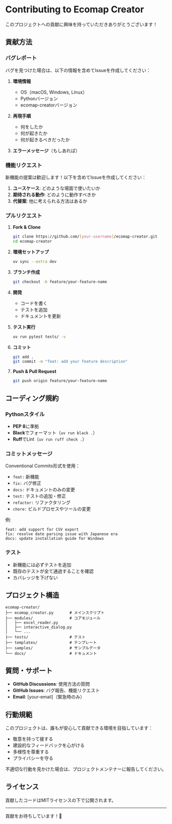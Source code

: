 # Contributing to Ecomap Creator

このプロジェクトへの貢献に興味を持っていただきありがとうございます！

## 貢献方法

### バグレポート

バグを見つけた場合は、以下の情報を含めてIssueを作成してください：

1. **環境情報**
   - OS（macOS, Windows, Linux）
   - Pythonバージョン
   - ecomap-creatorバージョン

2. **再現手順**
   - 何をしたか
   - 何が起きたか
   - 何が起きるべきだったか

3. **エラーメッセージ**（もしあれば）

### 機能リクエスト

新機能の提案は歓迎します！以下を含めてIssueを作成してください：

1. **ユースケース**: どのような場面で使いたいか
2. **期待される動作**: どのように動作すべきか
3. **代替案**: 他に考えられる方法はあるか

### プルリクエスト

1. **Fork & Clone**
   ```bash
   git clone https://github.com/[your-username]/ecomap-creator.git
   cd ecomap-creator
   ```

2. **環境セットアップ**
   ```bash
   uv sync --extra dev
   ```

3. **ブランチ作成**
   ```bash
   git checkout -b feature/your-feature-name
   ```

4. **開発**
   - コードを書く
   - テストを追加
   - ドキュメントを更新

5. **テスト実行**
   ```bash
   uv run pytest tests/ -v
   ```

6. **コミット**
   ```bash
   git add .
   git commit -m "feat: add your feature description"
   ```

7. **Push & Pull Request**
   ```bash
   git push origin feature/your-feature-name
   ```

## コーディング規約

### Pythonスタイル

- **PEP 8**に準拠
- **Black**でフォーマット（`uv run black .`）
- **Ruff**でLint（`uv run ruff check .`）

### コミットメッセージ

Conventional Commits形式を使用：

- `feat:` 新機能
- `fix:` バグ修正
- `docs:` ドキュメントのみの変更
- `test:` テストの追加・修正
- `refactor:` リファクタリング
- `chore:` ビルドプロセスやツールの変更

例:
```
feat: add support for CSV export
fix: resolve date parsing issue with Japanese era
docs: update installation guide for Windows
```

### テスト

- 新機能には必ずテストを追加
- 既存のテストが全て通過することを確認
- カバレッジを下げない

## プロジェクト構造

```
ecomap-creator/
├── ecomap_creator.py       # メインスクリプト
├── modules/                # コアモジュール
│   ├── excel_reader.py
│   ├── interactive_dialog.py
│   └── ...
├── tests/                  # テスト
├── templates/              # テンプレート
├── samples/                # サンプルデータ
└── docs/                   # ドキュメント
```

## 質問・サポート

- **GitHub Discussions**: 使用方法の質問
- **GitHub Issues**: バグ報告、機能リクエスト
- **Email**: [your-email]（緊急時のみ）

## 行動規範

このプロジェクトは、誰もが安心して貢献できる環境を目指しています：

- 敬意を持って接する
- 建設的なフィードバックを心がける
- 多様性を尊重する
- プライバシーを守る

不適切な行動を見かけた場合は、プロジェクトメンテナーに報告してください。

## ライセンス

貢献したコードはMITライセンスの下で公開されます。

---

貢献をお待ちしています！🎉
